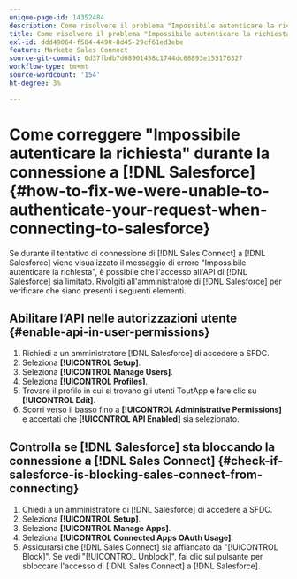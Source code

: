 ```yaml
---
unique-page-id: 14352484
description: Come risolvere il problema "Impossibile autenticare la richiesta" durante la connessione a Salesforce - Documentazione di Marketo - Documentazione del prodotto
title: Come risolvere il problema "Impossibile autenticare la richiesta" durante la connessione a Salesforce
exl-id: ddd49064-f584-4490-8d45-29cf61ed3ebe
feature: Marketo Sales Connect
source-git-commit: 0d37fbdb7d08901458c1744dc68893e155176327
workflow-type: tm+mt
source-wordcount: '154'
ht-degree: 3%

---
```


# Come correggere &quot;Impossibile autenticare la richiesta&quot; durante la connessione a [!DNL Salesforce] {#how-to-fix-we-were-unable-to-authenticate-your-request-when-connecting-to-salesforce}

Se durante il tentativo di connessione di [!DNL Sales Connect] a [!DNL Salesforce] viene visualizzato il messaggio di errore &quot;Impossibile autenticare la richiesta&quot;, è possibile che l&#39;accesso all&#39;API di [!DNL Salesforce] sia limitato. Rivolgiti all&#39;amministratore di [!DNL Salesforce] per verificare che siano presenti i seguenti elementi.

## Abilitare l’API nelle autorizzazioni utente {#enable-api-in-user-permissions}

1. Richiedi a un amministratore [!DNL Salesforce] di accedere a SFDC.
1. Seleziona **[!UICONTROL Setup]**.
1. Seleziona **[!UICONTROL Manage Users]**.
1. Seleziona **[!UICONTROL Profiles]**.
1. Trovare il profilo in cui si trovano gli utenti ToutApp e fare clic su **[!UICONTROL Edit]**.
1. Scorri verso il basso fino a **[!UICONTROL Administrative Permissions]** e accertati che **[!UICONTROL API Enabled]** sia selezionato.

## Controlla se [!DNL Salesforce] sta bloccando la connessione a [!DNL Sales Connect] {#check-if-salesforce-is-blocking-sales-connect-from-connecting}

1. Chiedi a un amministratore di [!DNL Salesforce] di accedere a SFDC.
1. Seleziona **[!UICONTROL Setup]**.
1. Seleziona **[!UICONTROL Manage Apps]**.
1. Seleziona **[!UICONTROL Connected Apps OAuth Usage]**.
1. Assicurarsi che [!DNL Sales Connect] sia affiancato da &quot;[!UICONTROL Block]&quot;. Se vedi &quot;[!UICONTROL Unblock]&quot;, fai clic sul pulsante per sbloccare l&#39;accesso di [!DNL Sales Connect] a [!DNL Salesforce].
